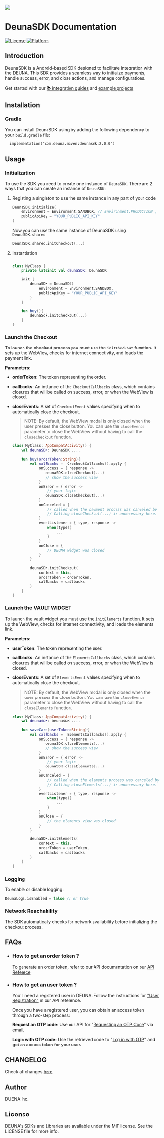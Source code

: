 ![](https://d-una-one.s3.us-east-2.amazonaws.com/gestionado_por_d-una.png)
# DeunaSDK Documentation
[![License](https://img.shields.io/github/license/deuna-developers/deuna-sdk-ios?style=flat-square)](https://github.com/deuna-developers/deuna-sdk-io/LICENSE)
[![Platform](https://img.shields.io/badge/platform-ios-blue?style=flat-square)](https://github.com/deuna-developers/deuna-sdk-ios#)

## Introduction

DeunaSDK is a Android-based SDK designed to facilitate integration with the DEUNA. This SDK provides a seamless way to initialize payments, handle success, error, and close actions, and manage configurations.

Get started with our [📚 integration guides](https://docs.deuna.com/docs/integraciones-del-android-sdk) and [example projects](https://github.com/DUNA-E-Commmerce/deuna-sdk-android/tree/master/examples/basic-integration)



## Installation

### Gradle

You can install DeunaSDK using by adding the following dependency to your `build.gradle` file:

  ```
    implementation("com.deuna.maven:deunasdk:2.0.0")
  ```

## Usage


### Initialization

To use the SDK you need to create one instance of `DeunaSDK`. There are 2 ways that you can create an instance of `DeunaSDK`:

1. Registing a singleton to use the same instance in any part of your code

    ```kotlin
    DeunaSDK.initialize(
        environment = Environment.SANDBOX, // Environment.PRODUCTION , etc
        publicApiKey = "YOUR_PUBLIC_API_KEY"
    )
    ```
    Now you can use the same instance of DeunaSDK using `DeunaSDK.shared`

    ```kotlin
    DeunaSDK.shared.initCheckout(...)
    ```

2. Instantiation

    ```kotlin

    class MyClass {
        private lateinit val deunaSDK: DeunaSDK
    
        init {
            deunaSDK = DeunaSDK(
                environment = Environment.SANDBOX,
                publicApiKey = "YOUR_PUBLIC_API_KEY"
            )
        }

        fun buy(){
            deunaSdk.initCheckout(...)
        }
    }

    ```

### Launch the Checkout

To launch the checkout process you must use the `initCheckout` function. It sets up the WebView, checks for internet connectivity, and loads the payment link.

**Parameters:**
-   **orderToken**: The token representing the order.
-   **callbacks**: An instance of the `CheckoutCallbacks` class, which contains closures that will be called on success, error, or when the WebView is closed.
-   **closeEvents**: A set of `CheckoutEvent` values specifying when to automatically close the checkout.

    > NOTE: By default, the WebView modal is only closed when the user presses the close button. You can use the `closeEvents` parameter to close the WebView without having to call the `closeCheckout` function.

    ```kotlin
    class MyClass: AppCompatActivity() {
        val deunaSDK: DeunaSDK ....

        fun buy(orderToken:String){
            val callbacks =  CheckoutCallbacks().apply {
                onSuccess = { response ->
                   deunaSDK.closeCheckout(...)
                   // show the success view
                }
                onError = { error ->
                    // your logic
                   deunaSDK.closeCheckout(...)
                }
                onCanceled = {
                    // called when the payment process was canceled by user
                    // Calling closeCheckout(...) is unnecessary here.
                }
                eventListener = { type, response ->
                    when(type){
                        ...
                    }
                }
                onClose = {
                    // DEUNA widget was closed
                }
            }

            deunaSDK.initCheckout(
                context = this,
                orderToken = orderToken,
                callbacks = callbacks
            )
        }
    }
    ```


### Launch the VAULT WIDGET

To launch the vault widget you must use the `initElements` function. It sets up the WebView, checks for internet connectivity, and loads the elements link.

**Parameters:**
-   **userToken**: The token representing the user.
-   **callbacks**: An instance of the `ElementsCallbacks` class, which contains closures that will be called on success, error, or when the WebView is closed.
-   **closeEvents**: A set of `ElementsEvent` values specifying when to automatically close the checkout.

    > NOTE: By default, the WebView modal is only closed when the user presses the close button. You can use the `closeEvents` parameter to close the WebView without having to call the `closeElements` function.

    ```kotlin
    class MyClass: AppCompatActivity() {
        val deunaSDK: DeunaSDK ....

        fun saveCard(userToken:String){
            val callbacks =  ElementsCallbacks().apply {
                onSuccess = { response ->
                   deunaSDK.closeElements(...)
                   // show the success view
                }
                onError = { error ->
                    // your logic
                   deunaSDK.closeElements(...)
                }
                onCanceled = {
                    // called when the elements process was canceled by user
                    // Calling closeElements(...) is unnecessary here.
                }
                eventListener = { type, response ->
                    when(type){
                        ...
                    }
                }
                onClose = {
                    // the elements view was closed
                }
            }

            deunaSDK.initElements(
                context = this,
                orderToken = userToken,
                callbacks = callbacks
            )
        }
    }
    ```

### Logging
To enable or disable logging:
```kotlin
DeunaLogs.isEnabled = false // or true
```


### Network Reachability
The SDK automatically checks for network availability before initializing the checkout process.



## FAQs
* ### How to get an **order token** ?
    To generate an order token, refer to our API documentation on our [API Referece](https://docs.deuna.com/reference/order_token)

* ### How to get an **user token** ?
    You'll need a registered user in DEUNA. Follow the instructions for ["User Registration"](https://docs.deuna.com/reference/users-register) in our API reference.

    Once you have a registered user, you can obtain an access token through a two-step process:

    **Request an OTP code**: Use our API for "[Requesting an OTP Code](https://docs.deuna.com/reference/request-otp)" via email.

    **Login with OTP code:** Use the retrieved code to "[Log in with OTP](https://docs.deuna.com/reference/login-with-otp)" and get an access token for your user.




## CHANGELOG
Check all changes [here](https://github.com/DUNA-E-Commmerce/deuna-sdk-android/blob/master/CHANGELOG.md)

## Author
DUENA Inc.

## License
DEUNA's SDKs and Libraries are available under the MIT license. See the LICENSE file for more info.
